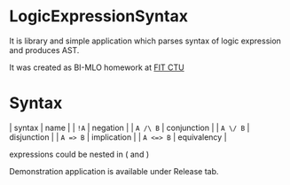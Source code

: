 # LogicExpressionSyntax
It is library and simple application which parses syntax of logic expression and produces AST.

It was created as BI-MLO homework at [FIT CTU](https://fit.cvut.cz)

# Syntax
| syntax | name |
| `!A` | negation |
| `A /\ B` | conjunction |
| `A \/ B` | disjunction |
| `A => B` | implication |
| `A <=> B` | equivalency |

expressions could be nested in ( and )

Demonstration application is available under Release tab.

